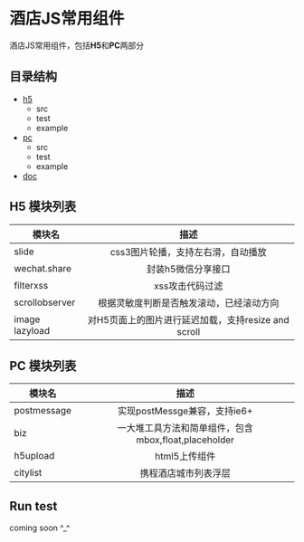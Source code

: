 酒店JS常用组件
========================================

酒店JS常用组件，包括**H5**和**PC**两部分

目录结构
-----

  * [h5]()
	- src
	- test
	- example 
  * [pc]()
	- src
	- test
	- example 
  * [doc]()


H5 模块列表 
-----------
| 模块名         | 描述          |
| ------------- |:-------------:| 
| slide      	| css3图片轮播，支持左右滑，自动播放 |
| wechat.share	| 封装h5微信分享接口|  
| filterxss		| xss攻击代码过滤|  
| scrollobserver| 根据灵敏度判断是否触发滚动，已经滚动方向|  
| image lazyload| 对H5页面上的图片进行延迟加载，支持resize and scroll|  

PC 模块列表 
-----------
| 模块名         | 描述          |
| ------------- |:-------------:| 
| postmessage   | 实现postMessge兼容，支持ie6+ |
| biz			| 一大堆工具方法和简单组件，包含mbox,float,placeholder|  
| h5upload		|  html5上传组件|   
| citylist		|  携程酒店城市列表浮层|   

## Run test 

coming soon ^_^